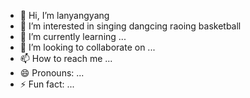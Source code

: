- 👋 Hi, I’m lanyangyang
- 👀 I’m interested in singing dangcing raoing basketball
- 🌱 I’m currently learning ...
- 💞️ I’m looking to collaborate on ...
- 📫 How to reach me ...
- 😄 Pronouns: ...
- ⚡ Fun fact: ...

<!---
962464dyw/962464dyw is a ✨ special ✨ repository because its `README.md` (this file) appears on your GitHub profile.
You can click the Preview link to take a look at your changes.
--->
